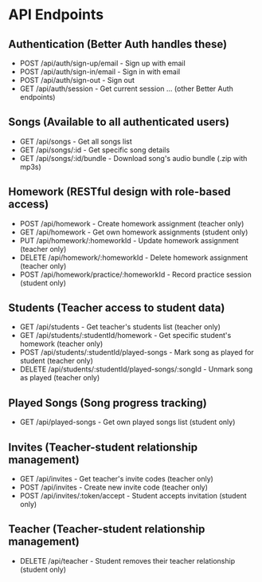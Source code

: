 # API Endpoints

## Authentication (Better Auth handles these)

- POST /api/auth/sign-up/email - Sign up with email
- POST /api/auth/sign-in/email - Sign in with email
- POST /api/auth/sign-out - Sign out
- GET /api/auth/session - Get current session
  ... (other Better Auth endpoints)

## Songs (Available to all authenticated users)

- GET /api/songs - Get all songs list
- GET /api/songs/:id - Get specific song details
- GET /api/songs/:id/bundle - Download song's audio bundle (.zip with mp3s)

## Homework (RESTful design with role-based access)

- POST /api/homework - Create homework assignment (teacher only)
- GET /api/homework - Get own homework assignments (student only)
- PUT /api/homework/:homeworkId - Update homework assignment (teacher only)
- DELETE /api/homework/:homeworkId - Delete homework assignment (teacher only)
- POST /api/homework/practice/:homeworkId - Record practice session (student only)

## Students (Teacher access to student data)

- GET /api/students - Get teacher's students list (teacher only)
- GET /api/students/:studentId/homework - Get specific student's homework (teacher only)
- POST /api/students/:studentId/played-songs - Mark song as played for student (teacher only)
- DELETE /api/students/:studentId/played-songs/:songId - Unmark song as played (teacher only)

## Played Songs (Song progress tracking)

- GET /api/played-songs - Get own played songs list (student only)

## Invites (Teacher-student relationship management)

- GET /api/invites - Get teacher's invite codes (teacher only)
- POST /api/invites - Create new invite code (teacher only)
- POST /api/invites/:token/accept - Student accepts invitation (student only)

## Teacher (Teacher-student relationship management)

- DELETE /api/teacher - Student removes their teacher relationship (student only)

